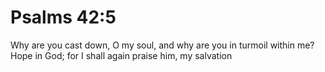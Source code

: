 # Psalms 42:5

Why are you cast down, O my soul, and why are you in turmoil within me? Hope in God; for I shall again praise him, my salvation
